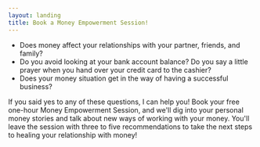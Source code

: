 ```yaml
---
layout: landing
title: Book a Money Empowerment Session!
---
```


* Does money affect your relationships with your partner, friends, and family?
* Do you avoid looking at your bank account balance? Do you say a little prayer when you hand over your credit card to the cashier?
* Does your money situation get in the way of having a successful business?




If you said yes to any of these questions, I can help you! Book your free one-hour Money Empowerment Session, and we'll dig into your personal money stories and talk about new ways of working with your money. You'll leave the session with three to five recommendations to take the next steps to healing your relationship with money!


<!-- Calendly inline widget begin -->
<div class="calendly-inline-widget" data-url="https://calendly.com/ceciliacase/initialconsult" style="min-width:320px;height:3000px"></div>
<script type="text/javascript" src="https://assets.calendly.com/assets/external/widget.js"></script>
<!-- Calendly inline widget end -->